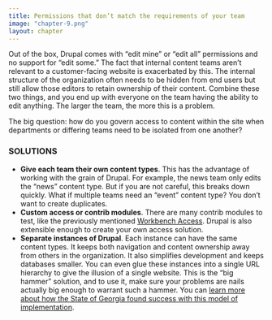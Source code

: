```yaml
---
title: Permissions that don’t match the requirements of your team
image: "chapter-9.png"
layout: chapter
---
```


Out of the box, Drupal comes with “edit mine” or “edit all” permissions
and no support for “edit some.” The fact that internal content teams aren’t
relevant to a customer-facing website is exacerbated by this. The internal
structure of the organization often needs to be hidden from end users but
still allow those editors to retain ownership of their content. Combine these
two things, and you end up with everyone on the team having the ability to
edit anything. The larger the team, the more this is a problem.

The big question: how do you govern access to content within the site when
departments or differing teams need to be isolated from one another?

### SOLUTIONS

- **Give each team their own content types**. This has the advantage of
working with the grain of Drupal. For example, the news team only edits
the “news” content type. But if you are not careful, this breaks down
quickly. What if multiple teams need an “event” content type? You don’t
want to create duplicates.
- **Custom access or contrib modules**. There are many contrib modules
to test, like the previously mentioned [Workbench Access](https://www.drupal.org/project/workbench_access). Drupal is also
extensible enough to create your own access solution.
- **Separate instances of Drupal**. Each instance can have the same content
types. It keeps both navigation and content ownership away from others
in the organization. It also simplifies development and keeps databases
smaller. You can even glue these instances into a single URL hierarchy
to give the illusion of a single website. This is the “big hammer” solution,
and to use it, make sure your problems are nails actually big enough
to warrant such a hammer. You can [learn more about how the State of Georgia found success with this model of implementation](https://www.lullabot.com/our-work/govhub-building-georgias-digital-future).
